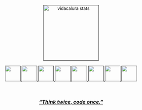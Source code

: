 <!-- Div Most Used Languages -->
<div align="center">
  <a href="" target="_blank">
  <img alt="vidacalura stats" height="180em" src="https://github-readme-stats-lmguedes007-gmailcom.vercel.app/api/top-langs/?username=vidacalura&layout=compact&langs_count=7&theme=github_dark"/>
</div>

<br>

<!-- Linguagens -->
<div align="center" display="flexbox">
  <img src="https://cdn.jsdelivr.net/gh/devicons/devicon/icons/c/c-original.svg" height="50px"/>
  <img src="https://cdn.jsdelivr.net/gh/devicons/devicon/icons/python/python-original.svg" height="50px"/>        
  <!-- <img src="https://cdn.jsdelivr.net/gh/devicons/devicon/icons/java/java-original.svg" height="50px"/> -->
  <img src="https://cdn.jsdelivr.net/gh/devicons/devicon/icons/html5/html5-original.svg" height="50px"/>
  <img src="https://cdn.jsdelivr.net/gh/devicons/devicon/icons/css3/css3-original.svg" height="50px"/>
  <img src="https://cdn.jsdelivr.net/gh/devicons/devicon/icons/javascript/javascript-original.svg" height="50px"/>
  <img src="https://cdn.jsdelivr.net/gh/devicons/devicon/icons/nodejs/nodejs-original.svg" height="50px" />  
  <img src="https://cdn.jsdelivr.net/gh/devicons/devicon/icons/mysql/mysql-original-wordmark.svg" height="50px"/>
  <img src="https://cdn.jsdelivr.net/gh/devicons/devicon/icons/linux/linux-original.svg" height="50px"/>
</div>
 
<p> </p>
  
<!-- Redes sociais -->
<div align="center"> 
 
</div>
  
<br> 
  
<h3 align="center"> <em> “Think twice, code once.” </em> </h3>
